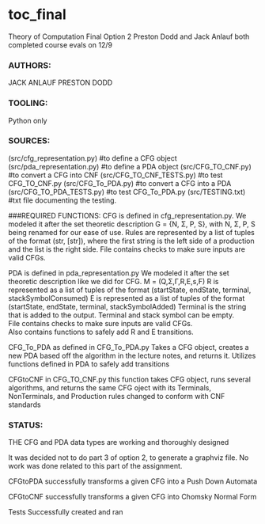 # toc_final

Theory of Computation Final Option 2
Preston Dodd and Jack Anlauf both completed course evals on 12/9

### AUTHORS:
JACK ANLAUF
PRESTON DODD

### TOOLING:
Python only

### SOURCES:
(src/cfg_representation.py) #to define a CFG object
(src/pda_representation.py) #to define a PDA object
(src/CFG_TO_CNF.py) #to convert a CFG into CNF
(src/CFG_TO_CNF_TESTS.py) #to test CFG_TO_CNF.py
(src/CFG_To_PDA.py) #to convert a CFG into a PDA
(src/CFG_TO_PDA_TESTS.py) #to test CFG_To_PDA.py
(src/TESTING.txt) #txt file documenting the testing.

###REQUIRED FUNCTIONS:
CFG is defined in cfg_representation.py. 
We modeled it after the set theoretic description G = {N, Σ, P, S}, with N, Σ, P, S being renamed for our ease of use. 
Rules are represented by a list of tuples of the format (str, \[str\]),
where the first string is the left side of a production and the list is the right side. 
File contains checks to make sure inputs are valid CFGs.  

PDA is defined in pda_representation.py
We modeled it after the set theoretic description like we did for CFG. M = (Q,Σ,Γ,R,E,s,F)
R is represented as a list of tuples of the format (startState, endState, terminal, stackSymbolConsumed) 
E is represented as a list of tuples of the format (startState, endState, terminal, stackSymbolAdded)
Terminal is the string that is added to the output. 
Terminal and stack symbol can be empty.  
File contains checks to make sure inputs are valid CFGs.  
Also contains functions to safely add R and E transitions. 

CFG_To_PDA as defined in CFG_To_PDA.py
Takes a CFG object, creates a new PDA based off the algorithm in the lecture notes, and returns it. 
Utilizes functions defined in PDA to safely add transitions

CFGtoCNF in CFG_TO_CNF.py
this function takes CFG object, runs several algorithms, and returns the same CFG oject
with its Terminals, NonTerminals, and Production rules changed to conform with CNF standards


### STATUS:
THE CFG and PDA data types are working and thoroughly designed

It was decided not to do part 3 of option 2, to generate a graphviz file. No work was done related to this part of the assignment.

CFGtoPDA successfully transforms a given CFG into a Push Down Automata

CFGtoCNF successfully transforms a given CFG into Chomsky Normal Form

Tests Successfully created and ran